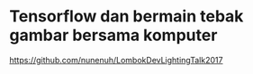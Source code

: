 # Tensorflow dan bermain tebak gambar bersama komputer

https://github.com/nunenuh/LombokDevLightingTalk2017
